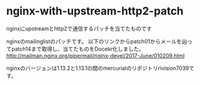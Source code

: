 # nginx-with-upstream-http2-patch
nginxにupstreamとhttp2で通信するパッチを当てたものです

nginxのmailinglistのパッチです。
以下のリンクからpatch01からメールを辿ってpatch14まで取得し、当てたものをDocekr化しました。
http://mailman.nginx.org/pipermail/nginx-devel/2017-June/010209.html

nginxのバージョンは1.13.2と1.13.1の間のmercurialのリポジトリrivision7039です。
